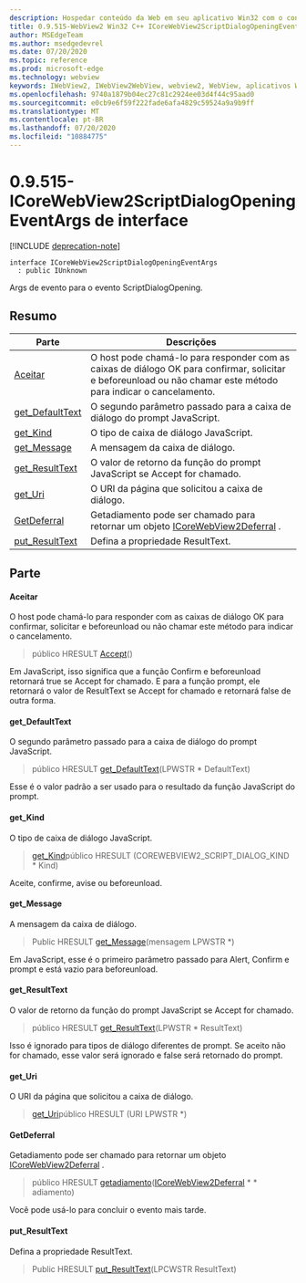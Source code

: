```yaml
---
description: Hospedar conteúdo da Web em seu aplicativo Win32 com o controle WebView2 do Microsoft Edge
title: 0.9.515-WebView2 Win32 C++ ICoreWebView2ScriptDialogOpeningEventArgs
author: MSEdgeTeam
ms.author: msedgedevrel
ms.date: 07/20/2020
ms.topic: reference
ms.prod: microsoft-edge
ms.technology: webview
keywords: IWebView2, IWebView2WebView, webview2, WebView, aplicativos Win32, Win32, Edge, ICoreWebView2, ICoreWebView2Controller, controle do navegador, HTML Edge
ms.openlocfilehash: 9740a1879b04ec27c81c2924ee03d4f44c95aad0
ms.sourcegitcommit: e0cb9e6f59f222fade6afa4829c59524a9a9b9ff
ms.translationtype: MT
ms.contentlocale: pt-BR
ms.lasthandoff: 07/20/2020
ms.locfileid: "10884775"
---
```

# 0.9.515-ICoreWebView2ScriptDialogOpeningEventArgs de interface 

[!INCLUDE [deprecation-note](../../includes/deprecation-note.md)]

```
interface ICoreWebView2ScriptDialogOpeningEventArgs
  : public IUnknown
```

Args de evento para o evento ScriptDialogOpening.

## Resumo

 Parte                        | Descrições
--------------------------------|---------------------------------------------
[Aceitar](#accept) | O host pode chamá-lo para responder com as caixas de diálogo OK para confirmar, solicitar e beforeunload ou não chamar este método para indicar o cancelamento.
[get_DefaultText](#get_defaulttext) | O segundo parâmetro passado para a caixa de diálogo do prompt JavaScript.
[get_Kind](#get_kind) | O tipo de caixa de diálogo JavaScript.
[get_Message](#get_message) | A mensagem da caixa de diálogo.
[get_ResultText](#get_resulttext) | O valor de retorno da função do prompt JavaScript se Accept for chamado.
[get_Uri](#get_uri) | O URI da página que solicitou a caixa de diálogo.
[GetDeferral](#getdeferral) | Getadiamento pode ser chamado para retornar um objeto [ICoreWebView2Deferral](icorewebview2deferral.md) .
[put_ResultText](#put_resulttext) | Defina a propriedade ResultText.

## Parte

#### Aceitar 

O host pode chamá-lo para responder com as caixas de diálogo OK para confirmar, solicitar e beforeunload ou não chamar este método para indicar o cancelamento.

> público HRESULT [Accept](#accept)()

Em JavaScript, isso significa que a função Confirm e beforeunload retornará true se Accept for chamado. E para a função prompt, ele retornará o valor de ResultText se Accept for chamado e retornará false de outra forma.

#### get_DefaultText 

O segundo parâmetro passado para a caixa de diálogo do prompt JavaScript.

> público HRESULT [get_DefaultText](#get_defaulttext)(LPWSTR * DefaultText)

Esse é o valor padrão a ser usado para o resultado da função JavaScript do prompt.

#### get_Kind 

O tipo de caixa de diálogo JavaScript.

> [get_Kind](#get_kind)público HRESULT (COREWEBVIEW2_SCRIPT_DIALOG_KIND * Kind)

Aceite, confirme, avise ou beforeunload.

#### get_Message 

A mensagem da caixa de diálogo.

> Public HRESULT [get_Message](#get_message)(mensagem LPWSTR *)

Em JavaScript, esse é o primeiro parâmetro passado para Alert, Confirm e prompt e está vazio para beforeunload.

#### get_ResultText 

O valor de retorno da função do prompt JavaScript se Accept for chamado.

> público HRESULT [get_ResultText](#get_resulttext)(LPWSTR * ResultText)

Isso é ignorado para tipos de diálogo diferentes de prompt. Se aceito não for chamado, esse valor será ignorado e false será retornado do prompt.

#### get_Uri 

O URI da página que solicitou a caixa de diálogo.

> [get_Uri](#get_uri)público HRESULT (URI LPWSTR *)

#### GetDeferral 

Getadiamento pode ser chamado para retornar um objeto [ICoreWebView2Deferral](icorewebview2deferral.md) .

> público HRESULT [getadiamento](#getdeferral)([ICoreWebView2Deferral](icorewebview2deferral.md) * * adiamento)

Você pode usá-lo para concluir o evento mais tarde.

#### put_ResultText 

Defina a propriedade ResultText.

> Public HRESULT [put_ResultText](#put_resulttext)(LPCWSTR ResultText)

